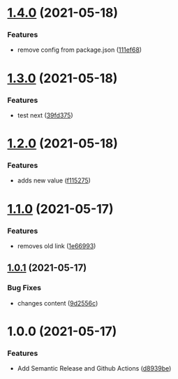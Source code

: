 # [1.4.0](https://github.com/nathpaiva/project-release/compare/v1.3.0...v1.4.0) (2021-05-18)


### Features

* remove config from package.json ([111ef68](https://github.com/nathpaiva/project-release/commit/111ef68b29136cfcd7865ab92df899ba9cedddae))

# [1.3.0](https://github.com/nathpaiva/project-release/compare/v1.2.0...v1.3.0) (2021-05-18)


### Features

* test next ([39fd375](https://github.com/nathpaiva/project-release/commit/39fd3754981ffb9fc4b8445ee2b17176e48fdba4))

# [1.2.0](https://github.com/nathpaiva/project-release/compare/v1.1.0...v1.2.0) (2021-05-18)


### Features

* adds new value ([f115275](https://github.com/nathpaiva/project-release/commit/f11527538e82fe4955a8852ab2e97b5dd32cb441))

# [1.1.0](https://github.com/nathpaiva/project-release/compare/v1.0.1...v1.1.0) (2021-05-17)


### Features

* removes old link ([1e66993](https://github.com/nathpaiva/project-release/commit/1e66993e5950993cce09dc11a701f81a8e56033f))

## [1.0.1](https://github.com/nathpaiva/project-release/compare/v1.0.0...v1.0.1) (2021-05-17)


### Bug Fixes

* changes content ([9d2556c](https://github.com/nathpaiva/project-release/commit/9d2556c60dab4f1ff6f5ebb725dab08a2895d934))

# 1.0.0 (2021-05-17)


### Features

* Add Semantic Release and Github Actions ([d8939be](https://github.com/nathpaiva/project-release/commit/d8939bea795d7ff8f1ff687cc2eea86a11ff07aa))
